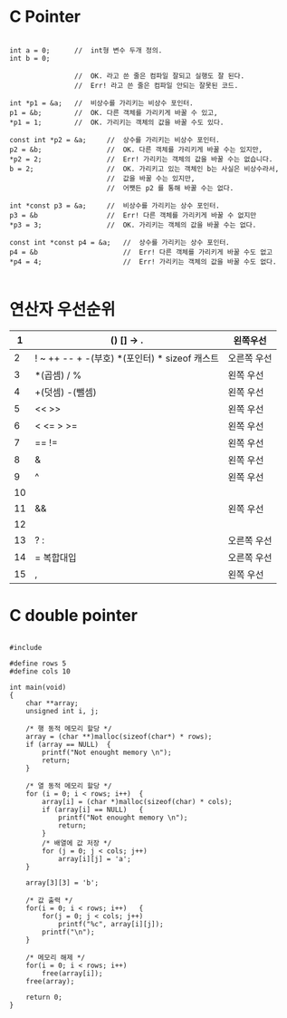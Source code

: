 C Pointer  
====
  
<pre>
<code>
int a = 0;		//	int형 변수 두개 정의.
int b = 0;

				//	OK. 라고 쓴 줄은 컴파일 잘되고 실행도 잘 된다.
				//	Err! 라고 쓴 줄은 컴파일 안되는 잘못된 코드.

int *p1 = &a;	//	비상수를 가리키는 비상수 포인터.
p1 = &b;		//	OK. 다른 객체를 가리키게 바꿀 수 있고,
*p1 = 1; 		//	OK. 가리키는 객체의 값을 바꿀 수도 있다.

const int *p2 = &a;		//	상수를 가리키는 비상수 포인터.  
p2 = &b;				//	OK. 다른 객체를 가리키게 바꿀 수는 있지만,   
*p2 = 2;				//	Err! 가리키는 객체의 값을 바꿀 수는 없습니다.  
b = 2;					//	OK. 가리키고 있는 객체인 b는 사실은 비상수라서,   
						//	값을 바꿀 수는 있지만,  
						//	어쨋든 p2 를 통해 바꿀 수는 없다.  
  
int *const p3 = &a;		//	비상수를 가리키는 상수 포인터.  
p3 = &b					//	Err! 다른 객체를 가리키게 바꿀 수 없지만  
*p3 = 3; 				//	OK. 가리키는 객체의 값을 바꿀 수는 없다.  
  
const int *const p4 = &a;	//	상수를 가리키는 상수 포인터.  
p4 = &b						//	Err! 다른 객체를 가리키게 바꿀 수도 없고  
*p4 = 4;					//	Err! 가리키는 객체의 값을 바꿀 수도 없다.  
</code>
</pre>



연산자 우선순위   
====
| 1  	| () [] -> .                                    	| 왼쪽우선    	|
|----	|-----------------------------------------------	|-------------	|
| 2  	| ! ~ ++ -- + -(부호) *(포인터) * sizeof 캐스트 	| 오른쪽 우선 	|
| 3  	| *(곱셈) / %                                   	| 왼쪽 우선   	|
| 4  	| +(덧셈) -(뺄셈)                               	| 왼쪽 우선   	|
| 5  	| << >>                                         	| 왼쪽 우선   	|
| 6  	| < <= > >=                                     	| 왼쪽 우선   	|
| 7  	| == !=                                         	| 왼쪽 우선   	|
| 8  	| &                                             	| 왼쪽 우선   	|
| 9  	| ^                                             	| 왼쪽 우선   	|
| 10 	| |                                             	| 왼쪽 우선   	|
| 11 	| &&                                            	| 왼쪽 우선   	|
| 12 	| ||                                            	| 왼쪽 우선   	|
| 13 	| ? :                                           	| 오른쪽 우선 	|
| 14 	| = 복합대입                                    	| 오른쪽 우선 	|
| 15 	| ,                                             	| 왼쪽 우선   	|



C double pointer 
====

<pre>
<code>
#include <stdio.h>

#define rows 5
#define cols 10

int main(void)
{
	char **array;
	unsigned int i, j;

	/* 행 동적 메모리 할당 */
	array = (char **)malloc(sizeof(char*) * rows);
	if (array == NULL)	{
		printf("Not enought memory \n");
		return;
	}

	/* 열 동적 메모리 할당 */
	for (i = 0; i < rows; i++)	{
		array[i] = (char *)malloc(sizeof(char) * cols);
		if (array[i] == NULL)	{
			printf("Not enought memory \n");
			return;
		}
		/* 배열에 값 저장 */
		for (j = 0; j < cols; j++)
			array[i][j] = 'a';
	}

	array[3][3] = 'b';

	/* 값 출력 */	
	for(i = 0; i < rows; i++)	{
		for(j = 0; j < cols; j++)	
			printf("%c", array[i][j]);
		printf("\n");
	}

	/* 메모리 해제 */
	for(i = 0; i < rows; i++)
		free(array[i]);
	free(array);

	return 0;
}
</code>
</pre>
